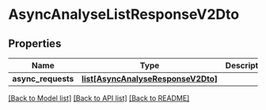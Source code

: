 # AsyncAnalyseListResponseV2Dto

## Properties
Name | Type | Description | Notes
------------ | ------------- | ------------- | -------------
**async_requests** | [**list[AsyncAnalyseResponseV2Dto]**](AsyncAnalyseResponseV2Dto.md) |  | [optional] 

[[Back to Model list]](../README.md#documentation-for-models) [[Back to API list]](../README.md#documentation-for-api-endpoints) [[Back to README]](../README.md)

